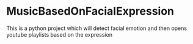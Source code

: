 # MusicBasedOnFacialExpression
This is a python project which will detect facial emotion and then opens youtube playlists based on the expression
